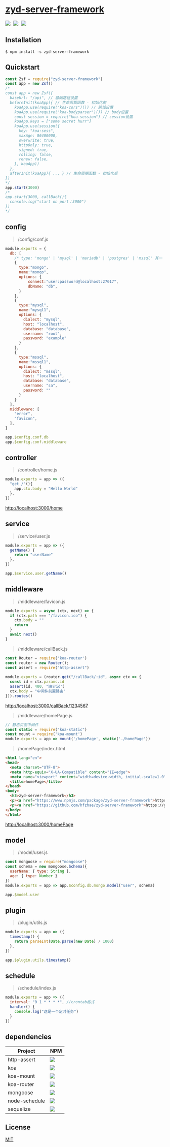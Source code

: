 # [zyd-server-framework](https://github.com/hfzhae/zyd-server-framework)
<p>
  <a href="https://github.com/hfzhae/zyd-server-framework/blob/master/LICENSE"><img style="margin-right:5px;" src="https://img.shields.io/badge/license-MIT-grren.svg"></a>
  <img style="margin-right:5px;" src="https://img.shields.io/badge/koa-v2.13.1-blue.svg">
  <img style="margin-right:5px;" src="https://img.shields.io/badge/node-v14.16.1-orange.svg">
</p>

## Installation
```
$ npm install -s zyd-server-framework
```

## Quickstart
```js
const Zsf = require("zyd-server-framework")
const app = new Zsf() 
/*
const app = new Zsf({ 
  baseUrl: "/api", // 基础路径设置
  beforeInit(koaApp){ // 生命周期函数 - 初始化前
    koaApp.use(require("koa-cors")()) // 跨域设置
    koaApp.use(require("koa-bodyparser")()) // body设置
    const session = require("koa-session") // session设置
    koaApp.keys = ["some secret hurr"]
    koaApp.use(session({
      key: "koa:sess",
      maxAge: 86400000,
      overwrite: true,
      httpOnly: true,
      signed: true,
      rolling: false,
      renew: false,
    }, koaApp))
  },
  afterInit(koaApp){ ... } // 生命周期函数 - 初始化后
})
*/
app.start(3000)
/*
app.start(3000, callBack(){
  console.log("start on port：3000")
})
*/
```

## config
>/config/conf.js

```js
module.exports = {
  db: [
    /* type: 'mongo' | 'mysql' | 'mariadb' | 'postgres' | 'mssql' 其一 */
    {
      type:"mongo", 
      name:"mongo",
      options: {
          connect:"user:password@localhost:27017",
          dbName: "db",
      }
    },
    {
      type:"mysql",
      name:"mysql1",
      options: {
        dialect: "mysql",
        host: "localhost",
        database: "database",
        username: "root",
        password: "example"
      }
    },
    {
      type:"mssql",
      name:"mssql1",
      options: {
        dialect: "mssql",
        host: "localhost",
        database: "database",
        username: "sa",
        password: ""
      }
    }
  ],
  middleware: [
    "error",
    "favicon",
  ],
}
```
```js
app.$config.conf.db
app.$config.conf.middleware
```

## controller
>/controller/home.js

```js
module.exports = app => ({
  "get /"(){
    app.ctx.body = "Hello World"
  },
})
```
[http://localhost:3000/home](http://localhost:3000/home)

## service
>/service/user.js

```js
module.exports = app => ({
  getName() {
    return "userName"
  },
})
```
```js
app.$service.user.getName()
```

## middleware
>/middleware/favicon.js

```js
module.exports = async (ctx, next) => {
  if (ctx.path === "/favicon.ico") {
    ctx.body = ""
    return
  }
  await next()
}
```
>/middleware/callBack.js

```js
const Router = require('koa-router')
const router = new Router();
const assert = require("http-assert")
        
module.exports = (router.get("/callBack/:id", async ctx => {
  const id = ctx.params.id
  assert(id, 400, "缺少id")
  ctx.body = "中间件前置路由"
})).routes()
```
[http://localhost:3000/callBack/1234567](http://localhost:3000/callBack/1234567)
>/middleware/homePage.js

```js
// 静态页面中间件
const static = require("koa-static")
const mount = require('koa-mount')
module.exports = app => mount('/homePage', static('./homePage'))
```
>/homePage/index.html

```html
<html lang="en">
<head>
  <meta charset="UTF-8">
  <meta http-equiv="X-UA-Compatible" content="IE=edge">
  <meta name="viewport" content="width=device-width, initial-scale=1.0">
  <title>homePage</title>
</head>
<body>
  <h3>zyd-server-framework</h3>
  <p><a href="https://www.npmjs.com/package/zyd-server-framework">https://www.npmjs.com/package/zyd-server-framework</a></p>
  <p><a href="https://github.com/hfzhae/zyd-server-framework">https://github.com/hfzhae/zyd-server-framework</a></p>
</body>
</html>
```
[http://localhost:3000/homePage](http://localhost:3000/homePage)

## model
>/model/user.js

```js
const mongoose = require("mongoose")
const schema = new mongoose.Schema({
  userName: { type: String },
  age: { type: Number }
})
module.exports = app => app.$config.db.mongo.model("user", schema)
```
```js
app.$model.user
```

## plugin
>/plugin/utils.js

```js
module.exports = app => ({
  timestamp() {
    return parseInt(Date.parse(new Date) / 1000)
  },
})
```
```js
app.$plugin.utils.timestamp()
```

## schedule
>/schedule/index.js

```js
module.exports = app => ({
  interval: "0 1 * * * *", //crontab格式
  handler() {
    console.log("这是一个定时任务")
  }
})
```

## dependencies
| Project               | NPM                             | 
| --------------------- | ------------------------------- | 
| http-assert           | <img style="margin-right:5px;" src="https://img.shields.io/badge/npm-v1.4.1-blue.svg">     |
| koa                   | <img style="margin-right:5px;" src="https://img.shields.io/badge/npm-v2.13.1-blue.svg"> | 
| koa-mount             | <img style="margin-right:5px;" src="https://img.shields.io/badge/npm-v4.0.0-blue.svg">   | 
| koa-router            | <img style="margin-right:5px;" src="https://img.shields.io/badge/npm-v10.0.0-blue.svg">   |
| mongoose              | <img style="margin-right:5px;" src="https://img.shields.io/badge/npm-v5.11.18-blue.svg">     |
| node-schedule         | <img style="margin-right:5px;" src="https://img.shields.io/badge/npm-v2.0.0-blue.svg">   |
| sequelize             | <img style="margin-right:5px;" src="https://img.shields.io/badge/npm-v6.5.0-blue.svg">   |

## License
[MIT](https://github.com/hfzhae/zyd-server-framework/blob/master/LICENSE)